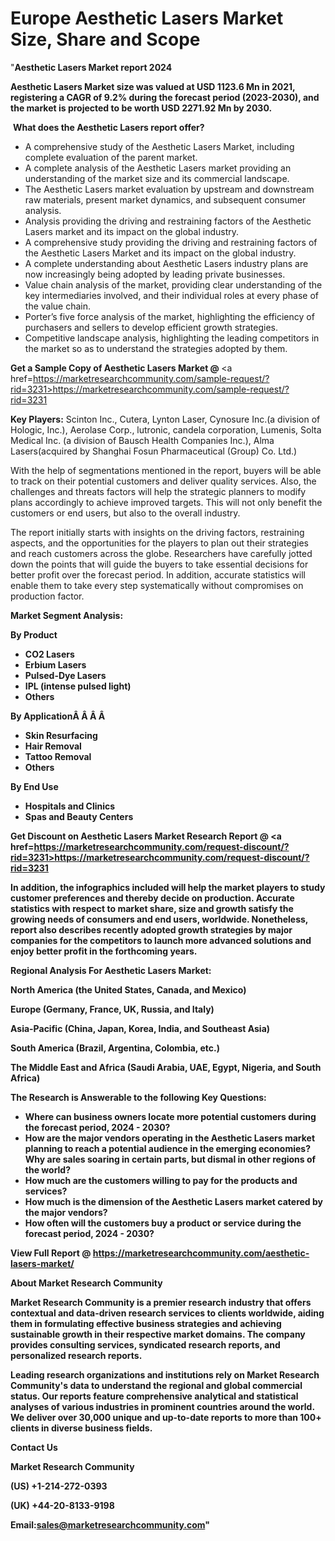 # Europe Aesthetic Lasers Market Size, Share and Scope
"<strong>Aesthetic Lasers Market report 2024</strong>

<strong>Aesthetic Lasers Market size was valued at USD 1123.6 Mn in 2021, registering a CAGR of 9.2% during the forecast period (2023-2030), and the market is projected to be worth USD 2271.92 Mn by 2030.</strong>

 <strong><b>What does the Aesthetic Lasers report offer?</b></strong>
<ul>
  <li>A comprehensive study of the Aesthetic Lasers Market, including complete evaluation of the parent market.</li>
  <li>A complete analysis of the Aesthetic Lasers market providing an understanding of the market size and its commercial landscape.</li>
  <li>The Aesthetic Lasers market evaluation by upstream and downstream raw materials, present market dynamics, and subsequent consumer analysis.</li>
  <li>Analysis providing the driving and restraining factors of the Aesthetic Lasers market and its impact on the global industry.</li>
  <li>A comprehensive study providing the driving and restraining factors of the Aesthetic Lasers Market and its impact on the global industry.</li>
  <li>A complete understanding about Aesthetic Lasers industry plans are now increasingly being adopted by leading private businesses.</li>
  <li>Value chain analysis of the market, providing clear understanding of the key intermediaries involved, and their individual roles at every phase of the value chain.</li>
  <li>Porter’s five force analysis of the market, highlighting the efficiency of purchasers and sellers to develop efficient growth strategies.</li>
  <li>Competitive landscape analysis, highlighting the leading competitors in the market so as to understand the strategies adopted by them.</li>
</ul>

<strong>Get a Sample Copy of Aesthetic Lasers Market @ </strong><a href=https://marketresearchcommunity.com/sample-request/?rid=3231><u>https://marketresearchcommunity.com/sample-request/?rid=3231</u></a>

<strong>Key Players:</strong> 
Scinton Inc., Cutera, Lynton Laser, Cynosure Inc.(a division of Hologic, Inc.), Aerolase Corp., lutronic, candela corporation, Lumenis, Solta Medical Inc. (a division of Bausch Health Companies Inc.), Alma Lasers(acquired by Shanghai Fosun Pharmaceutical (Group) Co. Ltd.)

With the help of segmentations mentioned in the report, buyers will be able to track on their potential customers and deliver quality services. Also, the challenges and threats factors will help the strategic planners to modify plans accordingly to achieve improved targets. This will not only benefit the customers or end users, but also to the overall industry.

The report initially starts with insights on the driving factors, restraining aspects, and the opportunities for the players to plan out their strategies and reach customers across the globe. Researchers have carefully jotted down the points that will guide the buyers to take essential decisions for better profit over the forecast period. In addition, accurate statistics will enable them to take every step systematically without compromises on production factor.

<strong>Market Segment Analysis:</strong>


<strong><strong>By Product </strong></h4>
<ul>
 	<li>CO2 Lasers</li>
 	<li>Erbium Lasers</li>
 	<li>Pulsed-Dye Lasers</li>
 	<li>IPL (intense pulsed light)</li>
 	<li>Others</li>
</ul>
<strong><strong>By ApplicationÂ Â Â Â  </strong></h4>
<ul>
 	<li>Skin Resurfacing</li>
 	<li>Hair Removal</li>
 	<li>Tattoo Removal</li>
 	<li>Others</li>
</ul>
<strong><strong>By End Use </strong></h4>
<ul>
 	<li>Hospitals and Clinics</li>
 	<li>Spas and Beauty Centers</li>
</ul>

<strong>Get Discount on Aesthetic Lasers Market Research Report @ </b></strong><a href=https://marketresearchcommunity.com/request-discount/?rid=3231><u>https://marketresearchcommunity.com/request-discount/?rid=3231</u></a>

In addition, the infographics included will help the market players to study customer preferences and thereby decide on production. Accurate statistics with respect to market share, size and growth satisfy the growing needs of consumers and end users, worldwide. Nonetheless, report also describes recently adopted growth strategies by major companies for the competitors to launch more advanced solutions and enjoy better profit in the forthcoming years.

<strong>Regional Analysis For Aesthetic Lasers Market:</strong>

<strong>North America</strong> (the United States, Canada, and Mexico)

<strong>Europe</strong> (Germany, France, UK, Russia, and Italy)

<strong>Asia-Pacific</strong> (China, Japan, Korea, India, and Southeast Asia)

<strong>South America</strong> (Brazil, Argentina, Colombia, etc.)

<strong>The Middle East and Africa</strong> (Saudi Arabia, UAE, Egypt, Nigeria, and South Africa)

<strong>The Research is Answerable to the following Key Questions:</strong>
<ul>
 	<li>Where can business owners locate more potential customers during the forecast period, 2024 - 2030?</li>
 	<li>How are the major vendors operating in the Aesthetic Lasers market planning to reach a potential audience in the emerging economies? Why are sales soaring in certain parts, but dismal in other regions of the world?</li>
 	<li>How much are the customers willing to pay for the products and services?</li>
 	<li>How much is the dimension of the Aesthetic Lasers market catered by the major vendors?</li>
 	<li>How often will the customers buy a product or service during the forecast period, 2024 - 2030?</li>
</ul>

<strong>View Full Report @</strong> <a href=https://marketresearchcommunity.com/aesthetic-lasers-market/>https://marketresearchcommunity.com/aesthetic-lasers-market/</a>

<strong>About Market Research Community</strong>

Market Research Community is a premier research industry that offers contextual and data-driven research services to clients worldwide, aiding them in formulating effective business strategies and achieving sustainable growth in their respective market domains. The company provides consulting services, syndicated research reports, and personalized research reports.

Leading research organizations and institutions rely on Market Research Community's data to understand the regional and global commercial status. Our reports feature comprehensive analytical and statistical analyses of various industries in prominent countries around the world. We deliver over 30,000 unique and up-to-date reports to more than 100+ clients in diverse business fields.

<strong>Contact Us</strong>

<strong>Market Research Community</strong>

(US) +1-214-272-0393

(UK) +44-20-8133-9198

<strong>Email:</strong>sales@marketresearchcommunity.com"
